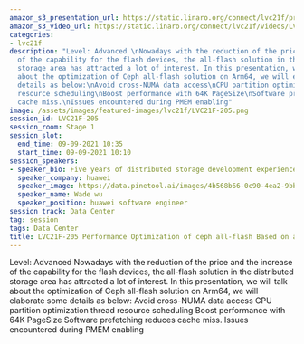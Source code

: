 ```yaml
---
amazon_s3_presentation_url: https://static.linaro.org/connect/lvc21f/presentations/LVC21F-205.pdf
amazon_s3_video_url: https://static.linaro.org/connect/lvc21f/videos/LVC21F-205.mp4
categories:
- lvc21f
description: "Level: Advanced \nNowadays with the reduction of the price and the increase
  of the capability for the flash devices, the all-flash solution in the distributed
  storage area has attracted a lot of interest. In this presentation, we will talk
  about the optimization of Ceph all-flash solution on Arm64, we will elaborate some
  details as below:\nAvoid cross-NUMA data access\nCPU partition optimization thread
  resource scheduling\nBoost performance with 64K PageSize\nSoftware prefetching reduces
  cache miss.\nIssues encountered during PMEM enabling"
image: /assets/images/featured-images/lvc21f/LVC21F-205.png
session_id: LVC21F-205
session_room: Stage 1
session_slot:
  end_time: 09-09-2021 10:35
  start_time: 09-09-2021 10:10
session_speakers:
- speaker_bio: Five years of distributed storage development experience
  speaker_company: huawei
  speaker_image: https://data.pinetool.ai/images/4b568b66-0c90-4ea2-9bb2-149521309520.jpeg
  speaker_name: Wade wu
  speaker_position: huawei software engineer
session_track: Data Center
tag: session
tags: Data Center
title: LVC21F-205 Performance Optimization of ceph all-flash Based on aarch64
---
```


Level: Advanced 
Nowadays with the reduction of the price and the increase of the capability for the flash devices, the all-flash solution in the distributed storage area has attracted a lot of interest. In this presentation, we will talk about the optimization of Ceph all-flash solution on Arm64, we will elaborate some details as below:
Avoid cross-NUMA data access
CPU partition optimization thread resource scheduling
Boost performance with 64K PageSize
Software prefetching reduces cache miss.
Issues encountered during PMEM enabling